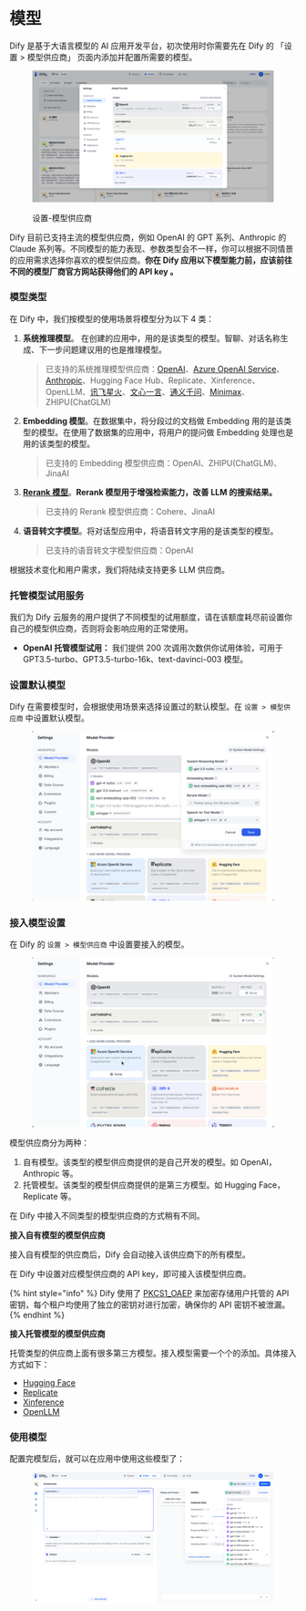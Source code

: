 # 模型

Dify 是基于大语言模型的 AI 应用开发平台，初次使用时你需要先在 Dify 的 「设置 > 模型供应商」 页面内添加并配置所需要的模型。

<figure><img src="../../.gitbook/assets/image (165).png" alt=""><figcaption><p>设置-模型供应商</p></figcaption></figure>

Dify 目前已支持主流的模型供应商，例如 OpenAI 的 GPT 系列、Anthropic 的 Claude 系列等。不同模型的能力表现、参数类型会不一样，你可以根据不同情景的应用需求选择你喜欢的模型供应商。**你在 Dify 应用以下模型能力前，应该前往不同的模型厂商官方网站获得他们的 API key 。**

### 模型类型

在 Dify 中，我们按模型的使用场景将模型分为以下 4 类：

1.  **系统推理模型**。 在创建的应用中，用的是该类型的模型。智聊、对话名称生成、下一步问题建议用的也是推理模型。

    > 已支持的系统推理模型供应商：[OpenAI](https://platform.openai.com/account/api-keys)、[Azure OpenAI Service](https://azure.microsoft.com/en-us/products/ai-services/openai-service/)、[Anthropic](https://console.anthropic.com/account/keys)、Hugging Face Hub、Replicate、Xinference、OpenLLM、[讯飞星火](https://www.xfyun.cn/solutions/xinghuoAPI)、[文心一言](https://console.bce.baidu.com/qianfan/ais/console/applicationConsole/application)、[通义千问](https://dashscope.console.aliyun.com/api-key\_management?spm=a2c4g.11186623.0.0.3bbc424dxZms9k)、[Minimax](https://api.minimax.chat/user-center/basic-information/interface-key)、ZHIPU(ChatGLM)
2.  **Embedding 模型**。在数据集中，将分段过的文档做 Embedding 用的是该类型的模型。在使用了数据集的应用中，将用户的提问做 Embedding 处理也是用的该类型的模型。

    > 已支持的 Embedding 模型供应商：OpenAI、ZHIPU(ChatGLM)、JinaAI
3.  [**Rerank 模型**](https://docs.dify.ai/v/zh-hans/advanced/retrieval-augment/rerank)。**Rerank 模型用于增强检索能力，改善 LLM 的搜索结果。**

    > 已支持的 Rerank 模型供应商：Cohere、JinaAI
4.  **语音转文字模型**。将对话型应用中，将语音转文字用的是该类型的模型。

    > 已支持的语音转文字模型供应商：OpenAI

根据技术变化和用户需求，我们将陆续支持更多 LLM 供应商。

### 托管模型试用服务

我们为 Dify 云服务的用户提供了不同模型的试用额度，请在该额度耗尽前设置你自己的模型供应商，否则将会影响应用的正常使用。

* **OpenAI 托管模型试用：** 我们提供 200 次调用次数供你试用体验，可用于 GPT3.5-turbo、GPT3.5-turbo-16k、text-davinci-003 模型。

### 设置默认模型

Dify 在需要模型时，会根据使用场景来选择设置过的默认模型。在 `设置 > 模型供应商` 中设置默认模型。

<figure><img src="../../.gitbook/assets/image (2) (1) (1) (1) (1) (1) (1) (1) (1).png" alt=""><figcaption></figcaption></figure>

### 接入模型设置

在 Dify 的 `设置 > 模型供应商` 中设置要接入的模型。

<figure><img src="../../.gitbook/assets/image-20231210143654461 (1).png" alt=""><figcaption></figcaption></figure>

模型供应商分为两种：

1. 自有模型。该类型的模型供应商提供的是自己开发的模型。如 OpenAI，Anthropic 等。
2. 托管模型。该类型的模型供应商提供的是第三方模型。如 Hugging Face，Replicate 等。

在 Dify 中接入不同类型的模型供应商的方式稍有不同。

**接入自有模型的模型供应商**

接入自有模型的供应商后，Dify 会自动接入该供应商下的所有模型。

在 Dify 中设置对应模型供应商的 API key，即可接入该模型供应商。

{% hint style="info" %}
Dify 使用了 [PKCS1\_OAEP](https://pycryptodome.readthedocs.io/en/latest/src/cipher/oaep.html) 来加密存储用户托管的 API 密钥，每个租户均使用了独立的密钥对进行加密，确保你的 API 密钥不被泄漏。
{% endhint %}

**接入托管模型的模型供应商**

托管类型的供应商上面有很多第三方模型。接入模型需要一个个的添加。具体接入方式如下：

* [Hugging Face](hugging-face.md)
* [Replicate](replicate.md)
* [Xinference](xinference.md)
* [OpenLLM](openllm.md)

### 使用模型

配置完模型后，就可以在应用中使用这些模型了：

<figure><img src="../../.gitbook/assets/image (166).png" alt=""><figcaption></figcaption></figure>
